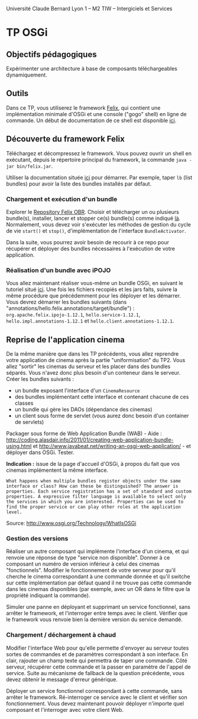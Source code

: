 Université Claude Bernard Lyon 1 – M2 TIW – Intergiciels et Services

# TP OSGi

## Objectifs pédagogiques

Expérimenter une architecture à base de composants téléchargeables dynamiquement.

## Outils

Dans ce TP, vous utiliserez le framework [Felix](http://felix.apache.org/documentation/subprojects/apache-felix-ipojo.html), qui contient une implémentation minimale d'OSGi et une console ("gogo" shell) en ligne de commande. Un début de documentation de ce shell est disponible [ici](https://felix.apache.org/documentation/subprojects/apache-felix-framework/apache-felix-framework-usage-documentation.html#framework-shell).

## Découverte du framework Felix

Téléchargez et décompressez le framework. Vous pouvez ouvrir un shell en exécutant, depuis le répertoire principal du framework, la commande `java -jar bin/felix.jar`.

Utiliser la documentation située [ici](https://felix.apache.org/documentation/subprojects/apache-felix-framework/apache-felix-framework-usage-documentation.html#framework-shell) pour démarrer. Par exemple, taper `lb` (list bundles) pour avoir la liste des bundles installés par défaut.

### Chargement et exécution d'un bundle

Explorer le [Repository Felix OBR](http://felix.apache.org/downloads.cgi). Choisir et télécharger un ou plusieurs bundle(s), installer, lancer et stopper ce(s) bundle(s) comme indiqué [là](http://felix.apache.org/site/apache-felix-framework-usage-documentation.html#ApacheFelixFrameworkUsageDocumentation-installingbundles). Normalement, vous devez voir s'exécuter les méthodes de gestion du cycle de vie `start()` et `stop()`, d'implémentation de l'interface `BundleActivator`.

Dans la suite, vous pourrez avoir besoin de recourir à ce repo pour récupérer et déployer des bundles nécessaires à l'exécution de votre application.

### Réalisation d'un bundle avec iPOJO

Vous allez maintenant réaliser vous-même un bundle OSGi, en suivant le tutoriel situé [ici](http://felix.apache.org/documentation/subprojects/apache-felix-ipojo/apache-felix-ipojo-gettingstarted/ipojo-hello-word-maven-based-tutorial.html). Une fois les fichiers recopiés et les jars faits, suivre la même procédure que précédemment pour les déployer et les démarrer. Vous devrez démarrer les bundles suivants (dans "annotations/hello.felix.annotations/target/bundle") : `org.apache.felix.ipojo-1.12.1`, `hello.service-1.12.1`, `hello.impl.annotations-1.12.1` et `hello.client.annotations-1.12.1`.

## Reprise de l'application cinema

De la même manière que dans les TP précédents, vous allez reprendre votre application de cinema après la partie "uniformisation" du TP2. Vous allez "sortir" les cinemas du serveur et les placer dans des bundles séparés. Vous n'avez donc plus besoin d'un conteneur dans le serveur. Créer les bundles suivants :

  - un bundle exposant l'interface d'un `CinemaResource`
  - des bundles implémentant cette interface et contenant chacune de ces classes
  - un bundle qui gère les DAOs (dépendance des cinemas)
  - un client sous forme de servlet (vous aurez donc besoin d'un container de servlets)

Packager sous forme de Web Application Bundle (WAB) - Aide : http://coding.alasdair.info/2011/01/creating-web-application-bundle-using.html et http://www.javabeat.net/writing-an-osgi-web-application/ - et déployer dans OSGi. Tester.

**Indication :**  issue de la page d'accueil d'OSGi, à propos du fait que vos cinemas implémentent la même interface.

    What happens when multiple bundles register objects under the same interface or class? How can these be distinguished? The answer is properties. Each service registration has a set of standard and custom properties. A expressive filter language is available to select only the services in which you are interested. Properties can be used to find the proper service or can play other roles at the application level.

Source: http://www.osgi.org/Technology/WhatIsOSGi

### Gestion des versions

Réaliser un autre composant qui implémente l'interface d'un cinema, et qui renvoie une réponse de type "service non disponible". Donner à ce composant un numéro de version inférieur à celui des cinemas "fonctionnels". Modifier le fonctionnement de votre serveur pour qu'il cherche le cinema correspondant à une commande donnée et qu'il switche sur cette implémentation par défaut quand il ne trouve pas cette commande dans les cinemas disponibles (par exemple, avec un OR dans le filtre que la propriété indiquant la commande).

Simuler une panne en déployant et supprimant un service fonctionnel, sans arrêter le framework, et l'interroger entre temps avec le client. Vérifier que le framework vous renvoie bien la dernière version du service demandé.

### Chargement / déchargement à chaud

Modifier l'interface Web pour qu'elle permette d'envoyer au serveur toutes sortes de commandes et de paramètres correspondant à son interface. En clair, rajouter un champ texte qui permettra de taper une commande.
Côté serveur, récupérer cette commande et la passer en paramètre de l'appel de service. Suite au mécanisme de fallback de la question précédente, vous devez obtenir le message d'erreur générique.

Déployer un service fonctionnel correspondant à cette commande, sans arrêter le framework. Ré-interroger ce service avec le client et vérifier son fonctionnement.
Vous devez maintenant pouvoir déployer n'importe quel composant et l'interroger avec votre client Web.